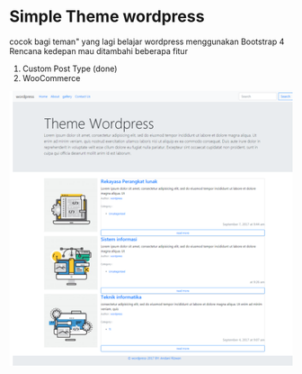 # Simple Theme wordpress

cocok bagi teman" yang lagi belajar wordpress menggunakan Bootstrap 4 Rencana kedepan mau ditambahi beberapa fitur

1. Custom Post Type (done)
2. WooCommerce

![](https://github.com/andanirizwan/theme-wordpress-are/blob/master/screenshot.png?raw=true)
